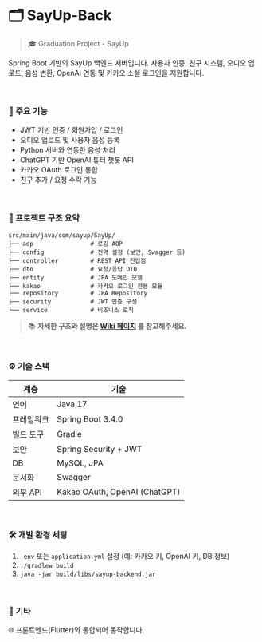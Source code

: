 # 🗂️ SayUp-Back

> 🎓 Graduation Project - SayUp

Spring Boot 기반의 SayUp 백엔드 서버입니다. 사용자 인증, 친구 시스템, 오디오 업로드, 음성 변환, OpenAI 연동 및 카카오 소셜 로그인을 지원합니다.

<br>

### 🚀 주요 기능

- JWT 기반 인증 / 회원가입 / 로그인
- 오디오 업로드 및 사용자 음성 등록
- Python 서버와 연동한 음성 처리
- ChatGPT 기반 OpenAI 튜터 챗봇 API
- 카카오 OAuth 로그인 통합
- 친구 추가 / 요청 수락 기능

<br>

### 📁 프로젝트 구조 요약

```
src/main/java/com/sayup/SayUp/
├── aop                # 로깅 AOP
├── config             # 전역 설정 (보안, Swagger 등)
├── controller         # REST API 진입점
├── dto                # 요청/응답 DTO
├── entity             # JPA 도메인 모델
├── kakao              # 카카오 로그인 전용 모듈
├── repository         # JPA Repository
├── security           # JWT 인증 구성
└── service            # 비즈니스 로직
```

> 📚 **자세한 구조와 설명은 [Wiki 페이지](https://github.com/GraduationProject-SayUp/SayUp-Back/wiki) 를 참고해주세요.**

<br>

### ⚙️ 기술 스택

| 계층        | 기술                                 |
|-------------|--------------------------------------|
| 언어        | Java 17                              |
| 프레임워크  | Spring Boot 3.4.0                    |
| 빌드 도구   | Gradle                               |
| 보안        | Spring Security + JWT                |
| DB          | MySQL, JPA                           |
| 문서화      | Swagger                              |
| 외부 API    | Kakao OAuth, OpenAI (ChatGPT)        |

<br>

### 🛠️ 개발 환경 세팅

1. `.env` 또는 `application.yml` 설정 (예: 카카오 키, OpenAI 키, DB 정보)
2. `./gradlew build`
3. `java -jar build/libs/sayup-backend.jar`

<br>

### 📌 기타

🌐 프론트엔드(Flutter)와 통합되어 동작합니다.
